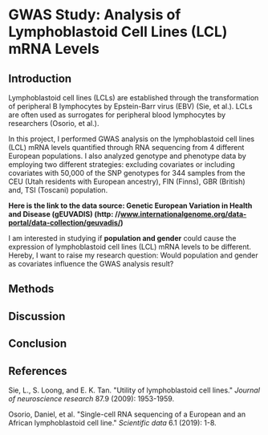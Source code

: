 # GWAS Study: Analysis of Lymphoblastoid Cell Lines (LCL) mRNA Levels

## Introduction

Lymphoblastoid cell lines (LCLs) are established through the transformation of peripheral B lymphocytes by Epstein-Barr virus (EBV) (Sie, et al.). LCLs are often used as surrogates for peripheral blood lymphocytes by researchers (Osorio, et al.).

In this project, I performed GWAS analysis on the lymphoblastoid cell lines (LCL) mRNA levels quantified through RNA sequencing from 4 different European populations. I also analyzed genotype and phenotype data by employing two different strategies: excluding covariates or including covariates with 50,000 of the SNP genotypes for 344 samples from the CEU (Utah residents with European ancestry), FIN (Finns), GBR (British) and, TSI (Toscani) population.

**Here is the link to the data source: Genetic European Variation in Health and Disease (gEUVADIS) (http: //www.internationalgenome.org/data-portal/data-collection/geuvadis/)**

I am interested in studying if **population and gender** could cause the expression of lymphoblastoid cell lines (LCL) mRNA levels to be different. Hereby, I want to raise my research question: Would population and gender as covariates influence the GWAS analysis result?

## Methods

## Discussion

## Conclusion

## References

Sie, L., S. Loong, and E. K. Tan. "Utility of lymphoblastoid cell lines." *Journal of neuroscience research* 87.9 (2009): 1953-1959.

Osorio, Daniel, et al. "Single-cell RNA sequencing of a European and an African lymphoblastoid cell line." *Scientific data* 6.1 (2019): 1-8.
